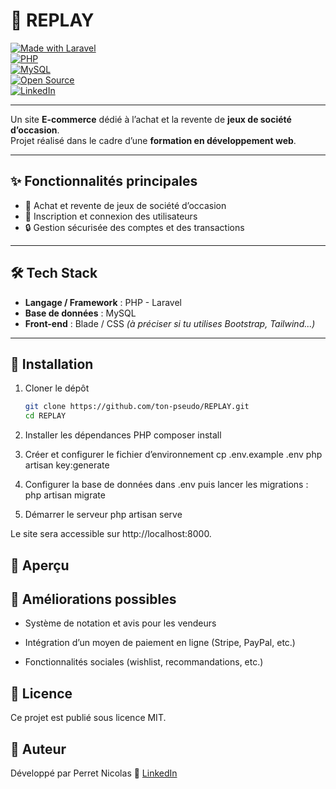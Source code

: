 # 🎲 REPLAY

[![Made with Laravel](https://img.shields.io/badge/Laravel-FF2D20?style=for-the-badge&logo=laravel&logoColor=white)](https://laravel.com/)  
[![PHP](https://img.shields.io/badge/PHP-777BB4?style=for-the-badge&logo=php&logoColor=white)](https://www.php.net/)  
[![MySQL](https://img.shields.io/badge/MySQL-005C84?style=for-the-badge&logo=mysql&logoColor=white)](https://www.mysql.com/)  
[![Open Source](https://img.shields.io/badge/Open--Source-%E2%9C%94-green?style=for-the-badge&logo=opensourceinitiative&logoColor=white)](LICENSE)  
[![LinkedIn](https://img.shields.io/badge/LinkedIn-Nicolas%20Perret-0A66C2?style=for-the-badge&logo=linkedin&logoColor=white)](https://www.linkedin.com/in/nicolas-perret01/)  

---

Un site **E-commerce** dédié à l’achat et la revente de **jeux de société d’occasion**.  
Projet réalisé dans le cadre d’une **formation en développement web**.

---

## ✨ Fonctionnalités principales

- 🛒 Achat et revente de jeux de société d’occasion  
- 👤 Inscription et connexion des utilisateurs  
- 🔒 Gestion sécurisée des comptes et des transactions  

---

## 🛠️ Tech Stack

- **Langage / Framework** : PHP - Laravel  
- **Base de données** : MySQL  
- **Front-end** : Blade / CSS *(à préciser si tu utilises Bootstrap, Tailwind...)*  

---

## 🚀 Installation

1. Cloner le dépôt  
   ```bash
   git clone https://github.com/ton-pseudo/REPLAY.git
   cd REPLAY
   
2. Installer les dépendances PHP
composer install

3. Créer et configurer le fichier d’environnement
cp .env.example .env
php artisan key:generate

4. Configurer la base de données dans .env puis lancer les migrations :
php artisan migrate

5. Démarrer le serveur
php artisan serve

Le site sera accessible sur http://localhost:8000.

## 📸 Aperçu



## 🔮 Améliorations possibles

- Système de notation et avis pour les vendeurs

- Intégration d’un moyen de paiement en ligne (Stripe, PayPal, etc.)

- Fonctionnalités sociales (wishlist, recommandations, etc.)

## 📜 Licence
Ce projet est publié sous licence MIT.

## 👤 Auteur
Développé par Perret Nicolas
📎 [LinkedIn](https://www.linkedin.com/in/nicolas-perret01/)


